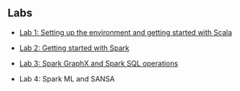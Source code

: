 ## Labs

- [Lab 1: Setting up the environment and getting started with Scala](Worksheet-1.md)

- [Lab 2: Getting started with Spark](WorkSheet-2.md)

- [Lab 3: Spark GraphX and Spark SQL operations](WorkSheet-3.md)

- Lab 4: Spark ML and SANSA